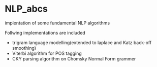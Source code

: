 # NLP_abcs
implentation of some fundamental NLP algorithms



Follwing implementations are included

* trigram language modelling(extended to laplace and Katz back-off smoothing)
* Viterbi algorithm for POS tagging
* CKY parsing algorithm on Chomsky Normal Form grammer